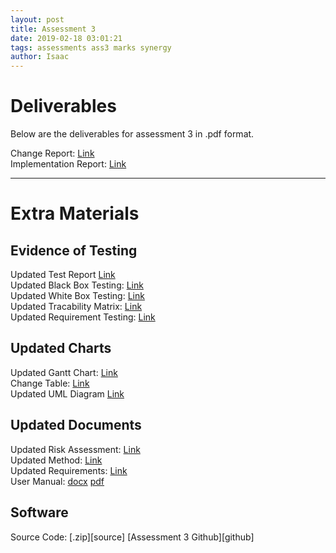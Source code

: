 ```yaml
---
layout: post
title: Assessment 3
date: 2019-02-18 03:01:21
tags: assessments ass3 marks synergy
author: Isaac
---
```


<h1 id="DocTop">Deliverables</h1>

<p>Below are the deliverables for assessment 3 in .pdf format.</p>

Change Report: [Link][1] <br>
Implementation Report: [Link][2] <br>

[1]:{{site.url}}/assets/downloads/Change3.pdf
[2]:{{site.url}}/assets/downloads/Impl3.pdf

<hr/>
<h1 id="ExtraMaterials">Extra Materials</h1>
<h2 id="TestingEvidence">Evidence of Testing</h2>

Updated Test Report [Link][1AA] <br>
Updated Black Box Testing: [Link][1a] <br>
Updated White Box Testing: [Link][2a] <br>
Updated Tracability Matrix: [Link][3a] <br>
Updated Requirement Testing: [Link][4a] <br>

[1AA]:{{site.url}}/assets/downloads/UpdatedTestReport3.pdf
[1a]:{{site.url}}/assets/downloads/UpdatedBlackBoxTests3.pdf
[2a]:{{site.url}}/assets/downloads/UpdatedWhiteBoxTesting3.pdf
[3a]:{{site.url}}/assets/downloads/UpdatedTraceabilityMatrix3.pdf
[4a]:{{site.url}}/assets/downloads/UpdatedRequirementTesting3.pdf
<h2 id="Charts">Updated Charts</h2>

Updated Gantt Chart: [Link][Gantt] <br>
Change Table: [Link][ChangeTable] <br>
Updated UML Diagram [Link][UMLDiag] <br>

[Gantt]:{{site.url}}/assets/downloads/UpdatedGanttChart3.pdf
[ChangeTable]:{{site.url}}/assets/downloads/ChangeTable3.pdf
[UMLDiag]:{{site.url}}/assets/downloads/UpdatedUML3.pdf
<h2 id="UpdatedDocuments">Updated Documents</h2>

Updated Risk Assessment: [Link][RiskAssessment] <br>
Updated Method: [Link][Method] <br>
Updated Requirements: [Link][Reqs] <br>
User Manual: [docx][Word Manual] [pdf][Pdf Manual]

[RiskAssessment]:{{site.url}}/assets/downloads/UpdatedRiskAssessment3.pdf
[Method]:{{site.url}}/assets/downloads/UpdatedMethod3.pdf
[Reqs]:{{site.url}}/assets/downloads/UpdatedRequirements3.pdf
[Word Manual]:{{site.url}}/assets/downloads/UserManual3.docx
[Pdf Manual]:{{site.url}}/assets/downloads/UserManual3.pdf
<h2 id="CraigGame">Software</h2>
Source Code: [.zip][source]
[Assessment 3 Github][github]

[github]:https://github.com/TeamCraigZombie/Assessment3
[source]:{{site.url}}/assets/downloads/Assessment3-master.zip

